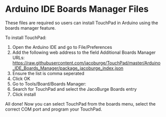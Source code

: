 # Arduino IDE Boards Manager Files

These files are required so users can install TouchPad in Arduino using the boards manager feature.

To install TouchPad:
1. Open the Arduino IDE and go to File/Preferences
2. Add the following web address to the field Additional Boards Manager URLs: https://raw.githubusercontent.com/jacoburge/TouchPad/master/Arduino_IDE_Boards_Manager/package_jacoburge_index.json 
3. Ensure the list is comma seperated
4. Click OK
5. Go to Tools/Board/Boards Manager:
6. Search for TouchPad and select the JacoBurge Boards entry
7. Click install

All done!  Now you can select TouchPad from the boards menu, select the correct COM port and program your TouchPad.

